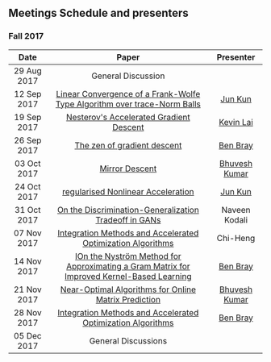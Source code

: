 ## Meetings Schedule and presenters


### Fall 2017

| Date        | Paper         | Presenter |
| :-------------: |:-------------:| :-------------: |
| 29 Aug 2017     | General Discussion |  |
| 12 Sep 2017 | [Linear Convergence of a Frank-Wolfe Type Algorithm over trace-Norm Balls](https://arxiv.org/pdf/1708.02105.pdf) | [Jun Kun](https://www.cc.gatech.edu/~jwang774/) |
| 19 Sep 2017 | [Nesterov's Accelerated Gradient Descent](https://blogs.princeton.edu/imabandit/2013/04/01/acceleratedgradientdescent/) | [Kevin Lai](https://www.cc.gatech.edu/~klai9/) |
| 26 Sep 2017 |  [The zen of gradient descent](http://blog.mrtz.org/2013/09/07/the-zen-of-gradient-descent.html) | [Ben Bray](http://benrbray.com/) |
| 03 Oct 2017      | [Mirror Descent](https://blogs.princeton.edu/imabandit/2013/04/16/orf523-mirror-descent-part-iii/)| [Bhuvesh Kumar](http://bhuveshkumar.com/) |
| 24 Oct 2017   | [regularised Nonlinear Acceleration](https://arxiv.org/pdf/1606.04133.pdf)|[Jun Kun](https://www.cc.gatech.edu/~jwang774/) |
| 31 Oct 2017      | [On the Discrimination-Generalization Tradeoff in GANs](https://openreview.net/pdf?id=Hk9Xc_lR-)     |   Naveen Kodali |
| 07 Nov 2017 |  [Integration Methods and Accelerated Optimization Algorithms](http://www.jmlr.org/papers/v6/drineas05a.html) | Chi-Heng |
| 14 Nov 2017 |  [IOn the Nyström Method for Approximating a Gram Matrix for Improved Kernel-Based Learning](https://arxiv.org/pdf/1702.06751.pdf) | [Ben Bray](http://benrbray.com/) |
| 21 Nov 2017      | [Near-Optimal Algorithms for Online Matrix Prediction](http://proceedings.mlr.press/v23/hazan12b/hazan12b.pdf)| [Bhuvesh Kumar](http://bhuveshkumar.com/) |
| 28 Nov 2017 |  [Integration Methods and Accelerated Optimization Algorithms](https://arxiv.org/pdf/1702.06751.pdf) | [Ben Bray](http://benrbray.com/) |
| 05 Dec 2017 |  General Discussions |  |

